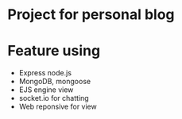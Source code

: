 # Project for personal blog

# Feature using
- Express node.js
- MongoDB, mongoose
- EJS engine view
- socket.io for chatting
- Web reponsive for view